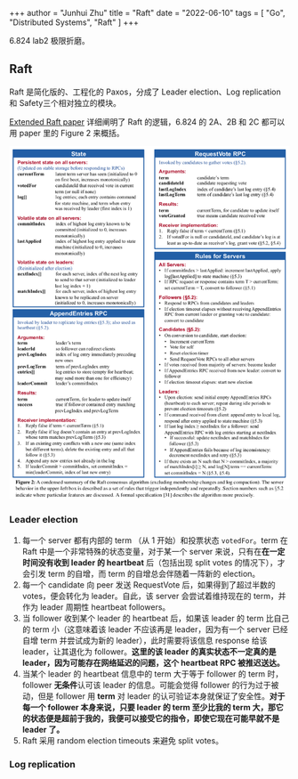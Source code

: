 +++
author = "Junhui Zhu"
title = "Raft"
date = "2022-06-10"
tags = [
    "Go",
    "Distributed Systems",
    "Raft"
]
+++

6.824 lab2 极限折磨。

<!--more-->

## Raft

Raft 是简化版的、工程化的 Paxos，分成了 Leader election、Log replication 和 Safety三个相对独立的模块。

[Extended Raft paper](https://pdos.csail.mit.edu/6.824/papers/raft-extended.pdf) 详细阐明了 Raft 的逻辑，6.824 的 2A、2B 和 2C 都可以用 paper 里的 Figure 2 来概括。

![Raft](/images/raft.png)

### Leader election

1. 每一个 server 都有内部的 term （从 1 开始）和投票状态 `votedFor`。term 在 Raft 中是一个非常特殊的状态变量，对于某一个 server 来说，只有在**在一定时间没有收到 leader 的 heartbeat** 后（包括出现 split votes 的情况下），才会引发 term 的自增，而 term 的自增总会伴随着一阵新的 election。
2. 每一个 candidate 向 peer 发送 RequestVote 后，如果得到了超过半数的 votes，便会转化为 leader。自此，该 server 会尝试着维持现在的 term，并作为 leader 周期性 heartbeat followers。
3. 当 follower 收到某个 leader 的 heartbeat 后，如果该 leader 的 term 比自己的 term 小（这意味着该 leader 不应该再是 leader，因为有一个 server 已经自增 term 并尝试成为新的 leader），此时需要将该信息 response 给该 leader，让其退化为 follower。**这里的该 leader 的真实状态不一定真的是 leader，因为可能存在网络延迟的问题，这个 heartbeat RPC 被推迟送达。**
4. 当某个 leader 的 heartbeat 信息中的 term 大于等于 follower 的 term 时，follower **无条件**认可该 leader 的信息。可能会觉得 follower 的行为过于被动，但是 follower 用 **term** 对 leader 的认可验证本身就保证了安全性。**对于每一个 follower 本身来说，只要 leader 的 term 至少比我的 term 大，那它的状态便是超前于我的，我便可以接受它的指令，即使它现在可能早就不是 leader 了。**
5. Raft 采用 random election timeouts 来避免 split votes。

### Log replication


